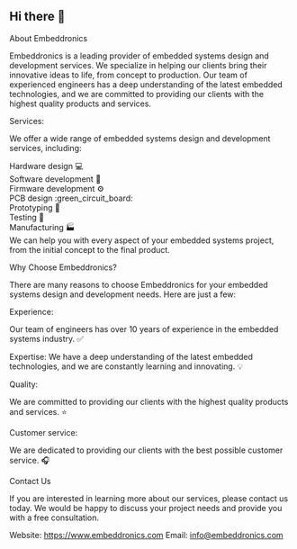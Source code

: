 ## Hi there 👋

About Embeddronics

Embeddronics is a leading provider of embedded systems design and development services. We specialize in helping our clients bring their innovative ideas to life, from concept to production. Our team of experienced engineers has a deep understanding of the latest embedded technologies, and we are committed to providing our clients with the highest quality products and services.

Services:

We offer a wide range of embedded systems design and development services, including:

Hardware design :computer: </br>
Software development :floppy_disk: </br>
Firmware development :gear: </br>
PCB design :green_circuit_board: </br>
Prototyping :test_tube: </br>
Testing :microscope: </br>
Manufacturing :factory: </br>
We can help you with every aspect of your embedded systems project, from the initial concept to the final product.

Why Choose Embeddronics?

There are many reasons to choose Embeddronics for your embedded systems design and development needs. Here are just a few:

Experience: 

Our team of engineers has over 10 years of experience in the embedded systems industry. :white_check_mark:

Expertise: We have a deep understanding of the latest embedded technologies, and we are constantly learning and innovating. :bulb:

Quality: 

We are committed to providing our clients with the highest quality products and services. :star:


Customer service:

We are dedicated to providing our clients with the best possible customer service. :headphones:


Contact Us

If you are interested in learning more about our services, please contact us today. We would be happy to discuss your project needs and provide you with a free consultation.

Website: https://www.embeddronics.com
Email: info@embeddronics.com
